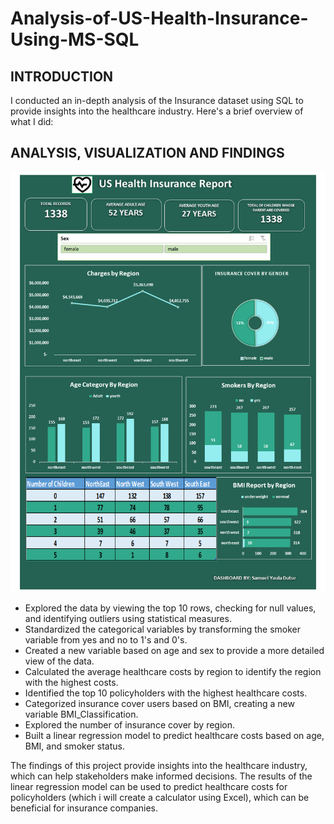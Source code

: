 # Analysis-of-US-Health-Insurance-Using-MS-SQL
## INTRODUCTION
I conducted an in-depth analysis of the Insurance dataset using SQL to provide insights into the healthcare industry. Here's a brief overview of what I did:

## ANALYSIS, VISUALIZATION AND FINDINGS
![](US-Health-Insurance-Report.png)
- Explored the data by viewing the top 10 rows, checking for null values, and identifying outliers using statistical measures.
- Standardized the categorical variables by transforming the smoker variable from yes and no to 1's and 0's.
- Created a new variable based on age and sex to provide a more detailed view of the data.
- Calculated the average healthcare costs by region to identify the region with the highest costs.
- Identified the top 10 policyholders with the highest healthcare costs.
- Categorized insurance cover users based on BMI, creating a new variable BMI_Classification.
- Explored the number of insurance cover by region.
- Built a linear regression model to predict healthcare costs based on age, BMI, and smoker status.

The findings of this project provide insights into the healthcare industry, which can help stakeholders make informed decisions. The results of the linear regression model can be used to predict healthcare costs for policyholders (which i will create a calculator using Excel), which can be beneficial for insurance companies.
